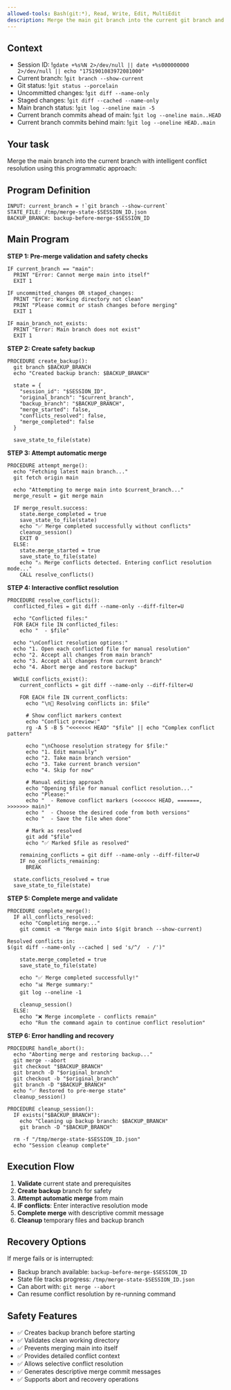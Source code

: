 ```yaml
---
allowed-tools: Bash(git:*), Read, Write, Edit, MultiEdit
description: Merge the main git branch into the current git branch and resolve merge conflicts
---
```


## Context

- Session ID: !`gdate +%s%N 2>/dev/null || date +%s000000000 2>/dev/null || echo "1751901083972081000"`
- Current branch: !`git branch --show-current`
- Git status: !`git status --porcelain`
- Uncommitted changes: !`git diff --name-only`
- Staged changes: !`git diff --cached --name-only`
- Main branch status: !`git log --oneline main -5`
- Current branch commits ahead of main: !`git log --oneline main..HEAD`
- Current branch commits behind main: !`git log --oneline HEAD..main`

## Your task

Merge the main branch into the current branch with intelligent conflict resolution using this programmatic approach:

## Program Definition

```
INPUT: current_branch = !`git branch --show-current`
STATE_FILE: /tmp/merge-state-$SESSION_ID.json
BACKUP_BRANCH: backup-before-merge-$SESSION_ID
```

## Main Program

**STEP 1: Pre-merge validation and safety checks**

```
IF current_branch == "main":
  PRINT "Error: Cannot merge main into itself"
  EXIT 1

IF uncommitted_changes OR staged_changes:
  PRINT "Error: Working directory not clean"
  PRINT "Please commit or stash changes before merging"
  EXIT 1

IF main_branch_not_exists:
  PRINT "Error: Main branch does not exist"
  EXIT 1
```

**STEP 2: Create safety backup**

```
PROCEDURE create_backup():
  git branch $BACKUP_BRANCH
  echo "Created backup branch: $BACKUP_BRANCH"
  
  state = {
    "session_id": "$SESSION_ID",
    "original_branch": "$current_branch", 
    "backup_branch": "$BACKUP_BRANCH",
    "merge_started": false,
    "conflicts_resolved": false,
    "merge_completed": false
  }
  
  save_state_to_file(state)
```

**STEP 3: Attempt automatic merge**

```
PROCEDURE attempt_merge():
  echo "Fetching latest main branch..."
  git fetch origin main
  
  echo "Attempting to merge main into $current_branch..."
  merge_result = git merge main
  
  IF merge_result.success:
    state.merge_completed = true
    save_state_to_file(state)
    echo "✅ Merge completed successfully without conflicts"
    cleanup_session()
    EXIT 0
  ELSE:
    state.merge_started = true
    save_state_to_file(state)
    echo "⚠️ Merge conflicts detected. Entering conflict resolution mode..."
    CALL resolve_conflicts()
```

**STEP 4: Interactive conflict resolution**

```
PROCEDURE resolve_conflicts():
  conflicted_files = git diff --name-only --diff-filter=U
  
  echo "Conflicted files:"
  FOR EACH file IN conflicted_files:
    echo "  - $file"
  
  echo "\nConflict resolution options:"
  echo "1. Open each conflicted file for manual resolution"
  echo "2. Accept all changes from main branch"
  echo "3. Accept all changes from current branch"
  echo "4. Abort merge and restore backup"
  
  WHILE conflicts_exist():
    current_conflicts = git diff --name-only --diff-filter=U
    
    FOR EACH file IN current_conflicts:
      echo "\n📝 Resolving conflicts in: $file"
      
      # Show conflict markers context
      echo "Conflict preview:"
      rg -A 5 -B 5 "<<<<<<< HEAD" "$file" || echo "Complex conflict pattern"
      
      echo "\nChoose resolution strategy for $file:"
      echo "1. Edit manually"
      echo "2. Take main branch version"
      echo "3. Take current branch version"
      echo "4. Skip for now"
      
      # Manual editing approach
      echo "Opening $file for manual conflict resolution..."
      echo "Please:"
      echo "  - Remove conflict markers (<<<<<<< HEAD, =======, >>>>>>> main)"
      echo "  - Choose the desired code from both versions"
      echo "  - Save the file when done"
      
      # Mark as resolved
      git add "$file"
      echo "✅ Marked $file as resolved"
    
    remaining_conflicts = git diff --name-only --diff-filter=U
    IF no_conflicts_remaining:
      BREAK
  
  state.conflicts_resolved = true
  save_state_to_file(state)
```

**STEP 5: Complete merge and validate**

```
PROCEDURE complete_merge():
  IF all_conflicts_resolved:
    echo "Completing merge..."
    git commit -m "Merge main into $(git branch --show-current)
    
Resolved conflicts in:
$(git diff --name-only --cached | sed 's/^/  - /')"
    
    state.merge_completed = true
    save_state_to_file(state)
    
    echo "✅ Merge completed successfully!"
    echo "📊 Merge summary:"
    git log --oneline -1
    
    cleanup_session()
  ELSE:
    echo "❌ Merge incomplete - conflicts remain"
    echo "Run the command again to continue conflict resolution"
```

**STEP 6: Error handling and recovery**

```
PROCEDURE handle_abort():
  echo "Aborting merge and restoring backup..."
  git merge --abort
  git checkout "$BACKUP_BRANCH"
  git branch -D "$original_branch"
  git checkout -b "$original_branch"
  git branch -D "$BACKUP_BRANCH"
  echo "✅ Restored to pre-merge state"
  cleanup_session()

PROCEDURE cleanup_session():
  IF exists("$BACKUP_BRANCH"):
    echo "Cleaning up backup branch: $BACKUP_BRANCH"
    git branch -D "$BACKUP_BRANCH"
  
  rm -f "/tmp/merge-state-$SESSION_ID.json"
  echo "Session cleanup complete"
```

## Execution Flow

1. **Validate** current state and prerequisites
2. **Create backup** branch for safety
3. **Attempt automatic merge** from main
4. **IF conflicts**: Enter interactive resolution mode
5. **Complete merge** with descriptive commit message
6. **Cleanup** temporary files and backup branch

## Recovery Options

If merge fails or is interrupted:

- Backup branch available: `backup-before-merge-$SESSION_ID`
- State file tracks progress: `/tmp/merge-state-$SESSION_ID.json`
- Can abort with: `git merge --abort`
- Can resume conflict resolution by re-running command

## Safety Features

- ✅ Creates backup branch before starting
- ✅ Validates clean working directory
- ✅ Prevents merging main into itself
- ✅ Provides detailed conflict context
- ✅ Allows selective conflict resolution
- ✅ Generates descriptive merge commit messages
- ✅ Supports abort and recovery operations
